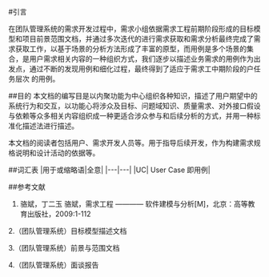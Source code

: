 #引言

在团队管理系统的需求开发过程中，需求小组依据需求工程前期阶段形成的目标模型和项目前景范围文档，并通过多次迭代的进行需求获取和需求分析最终完成了需求获取工作，以基于场景的分析方法形成了丰富的原型，而用例是多个场景的集合，是用户需求相关内容的一种组织方式，我们逐步以描述业务需求的用例作为出发点，通过不断的发现用例和细化过程，最终得到了适应于需求工中期阶段的户任务层次 的用例。


##目的
本文档的编写目是以内聚功能为中心组织各种知识，描述了用户期望中的系统行为和交互，以功能心将涉众及目标、问题域知识、质量需求、对外接口假设与依赖等众多相关内容组织成一种更适合涉众参与和后续分析的方式，并用一种标准化描述法进行描述。 

本文档的阅读者包括用户、需求开发人员等。用于指导后续开发，作为构建需求规格说明和设计活动的依据等。

##词汇表
|用于或缩略语|全意|
|---|---|
|UC| User Case 即用例|

##参考文献
1. 骆斌，丁二玉 骆斌，需求工程 ———— 软件建模与分析[M]，北京：高等教育出版社，2009:1-112

2.（团队管理系统）目标模型描述文档

3.（团队管理系统）前景与范围文档

4.（团队管理系统）面谈报告

